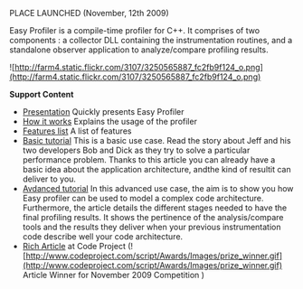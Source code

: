 PLACE LAUNCHED (November, 12th 2009)

Easy Profiler is a compile-time profiler for C++. It comprises of two components : a collector DLL containing the instrumentation routines, and a standalone observer application to analyze/compare profiling results.

![http://farm4.static.flickr.com/3107/3250565887_fc2fb9f124_o.png](http://farm4.static.flickr.com/3107/3250565887_fc2fb9f124_o.png)



**Support Content**


  * [Presentation](Presentation.md) Quickly presents Easy Profiler
  * [How it works](HowItWorks.md) Explains the usage of the profiler
  * [Features list](FeaturesList.md) A list of features
  * [Basic tutorial](BasicTutorial.md) This is a basic use case. Read the story about Jeff and his two developers Bob and Dick as they try to solve a particular performance problem. Thanks to this article you can already have a basic idea about the application architecture, andthe kind of resultit can deliver to you.
  * [Avdanced tutorial](AdvancedTutorial.md) In this advanced use case, the aim is to show you how Easy profiler can be used to model a complex code architecture. Furthermore, the article details the different stages needed to have the final profiling results. It shows the pertinence of the analysis/compare tools and the results they deliver when your previous instrumentation code describe well your code architecture.
  * [Rich Article](http://www.codeproject.com/KB/cpp/easyprofiler.aspx) at Code Project (![http://www.codeproject.com/script/Awards/Images/prize_winner.gif](http://www.codeproject.com/script/Awards/Images/prize_winner.gif) Article Winner for November 2009 Competition )


